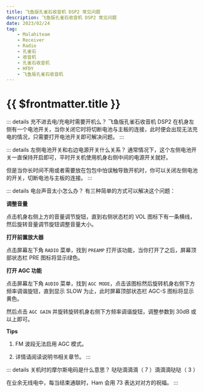 ```yaml
---
title: 飞鱼版孔雀石收音机 DSP2 常见问题
description: 飞鱼版孔雀石收音机 DSP2 常见问题
date: 2023/02/24
tag:
    - Malahiteam
    - Receiver
    - Radio
    - 孔雀石
    - 收音机
    - 孔雀石收音机
    - HFDY
    - 飞鱼版孔雀石收音机
---
```


# {{ $frontmatter.title }}

::: details 充不进去电/充电时需要开机么？
飞鱼版孔雀石收音机 DSP2 在机身左侧有一个电池开关，当你关闭它时将切断电池与主板的连接，此时便会出现无法充电的情况，只需要打开电池开关即可解决问题。
:::

::: details 左侧电池开关和右边电源开关什么关系？
通常情况下，这个左侧电池开关一直保持开启即可，平时开关机使用机身右侧中间的电源开关就好。

但是当你长时间不用或者需要放在包包中怕误触导致开机时，你可以关闭左侧电池的开关，切断电池与主板的连接。
:::

::: details 电台声音太小怎么办？
有三种简单的方式可以解决这个问题：

**调整音量**

点击机身右侧上方的音量调节旋钮，直到右侧状态栏的 VOL 图标下有一条横线，然后旋转音量调节旋钮调整音量大小。

**打开前置放大器**

点击屏幕左下角 ``RADIO`` 菜单，找到 ``PREAMP`` 打开该功能，当你打开了之后，屏幕顶部状态栏 PRE 图标将显示绿色。

**打开 AGC 功能**

点击屏幕左下角 ``AUDIO`` 菜单，找到 ``AGC MODE``，点击该图标然后旋转机身右侧下方频率调谐旋钮，直到显示 SLOW 为止，此时屏幕顶部状态栏 AGC-S 图标将显示黄色。

然后点击 ``AGC GAIN`` 并旋转旋转机身右侧下方频率调谐旋钮，调整参数到 30dB 或以上即可。

**Tips**

1. FM 波段无法启用 AGC 模式。

2. 详情请阅读说明书相关章节。
:::

::: details 关机时的摩尔斯电码是什么意思？
哒哒滴滴滴（ 7 ）滴滴滴哒哒（ 3 ）

在业余无线电中，每当结束通联时，Ham 会用 73 表达对对方的祝福。
:::
